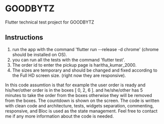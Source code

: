 # GOODBYTZ

Flutter technical test project for GOODBYTZ

## Instructions
1. run the app with the command 'flutter run --release -d chrome' (chrome should be installed on OS).
2. you can run all the tests with the command 'flutter test'.
3. The order id to enter the pickup page is haritha_kumar_2000.
4. The sizes are temporary and should be changed and fixed according to the Full HD screen size.
   (right now they are responsive).
   
In this code assumtion is that for example the user order is ready and his/her/other order is in the boxes 
[ 0, 2, 6 ]. and he/she/other has 5 minutes to take the order from the boxes otherwise they will be removed from the boxes. The countdown is shown on the screen. The code is written with clean code and architecture, tests, widgets separation, commenting, responsive, and Bloc is used as the state management. Feel free to contact me if any more information about the code is needed.